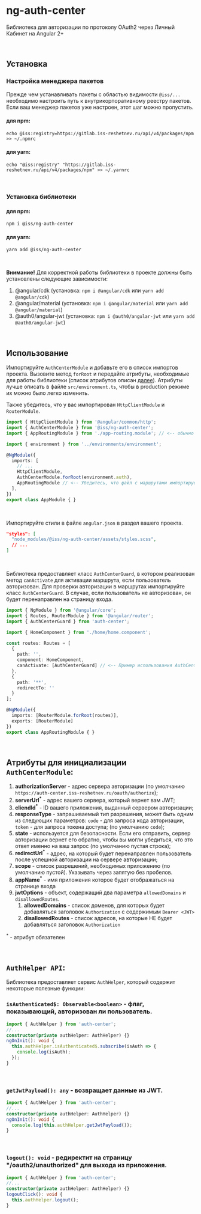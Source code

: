 # ng-auth-center

Библиотека для авторизации по протоколу OAuth2 через Личный Кабинет на Angular 2+

<br>

## Установка

### Настройка менеджера пакетов

Прежде чем устанавливать пакеты с областью видимости `@iss/...` необходимо настроить путь к внутрикорпоративному реестру пакетов. Если ваш менеджер пакетов уже настроен, этот шаг можно пропустить.

#### для npm:

`echo @iss:registry=https://gitlab.iss-reshetnev.ru/api/v4/packages/npm >> ~/.npmrc`

#### для yarn:

`echo "@iss:registry" "https://gitlab.iss-reshetnev.ru/api/v4/packages/npm" >> ~/.yarnrc`

<br>

### Установка библиотеки

#### для npm:

`npm i @iss/ng-auth-center`

#### для yarn:

`yarn add @iss/ng-auth-center`

<br>

**Внимание!** Для корректной работы библиотеки в проекте должны быть установлены следующие зависимости:
1. @angular/cdk (установка: `npm i @angular/cdk` или `yarn add @angular/cdk`)
2. @angular/material (установка: `npm i @angular/material` или `yarn add @angular/material`)
3. @auth0/angular-jwt (установка: `npm i @auth0/angular-jwt` или `yarn add @auth0/angular-jwt`)

<br>

## Использование

Импортируйте `AuthCenterModule` и добавьте его в список импортов проекта. Вызовите метод `forRoot` и передайте атрибуты, необходимые для работы библиотеки (список атрибутов описан [далее](#атрибуты-для-инициализации-authcentermodule)). Атрибуты лучше описать в файле `src/environment.ts`, чтобы в production режиме их можно было легко изменить.

Также убедитесь, что у вас импортирован `HttpClientModule` и `RouterModule`.

``` typescript
import { HttpClientModule } from '@angular/common/http';
import { AuthCenterModule } from '@iss/ng-auth-center';
import { AppRoutingModule } from './app-routing.module'; // <-- обычно файл с импортом RouterModule и маршрутами лежит отдельно от основного модуля.

import { environment } from '../environments/environment';

@NgModule({
  imports: [
    // ...  
    HttpClientModule,
    AuthCenterModule.forRoot(environment.auth),
    AppRoutingModule // <-- Убедитесь, что файл с маршрутами импортируется ПОСЛЕ модуля AuthCenterModule.
  ],
})
export class AppModule { }

```

<br>

Импортируйте стили в файле `angular.json` в раздел вашего проекта.

``` json
"styles": [
  "node_modules/@iss/ng-auth-center/assets/styles.scss",
  // ...
]
```

<br>

Библиотека предоставляет класс `AuthCenterGuard`, в котором реализован метод `canActivate` для активации маршрута, если пользователь авторизован. Для проверки авторизации в маршрутах импортируйте класс `AuthCenterGuard`. В случае, если пользователь не авторизован, он будет перенаправлен на страницу входа.

``` typescript
import { NgModule } from '@angular/core';
import { Routes, RouterModule } from '@angular/router';
import { AuthCenterGuard } from 'auth-center';

import { HomeComponent } from './home/home.component';

const routes: Routes = [
  {
    path: '',
    component: HomeComponent,
    canActivate: [AuthCenterGuard] // <-- Пример использования AuthCenterGuard класса.
  },
  {
    path: '**',
    redirectTo: ''
  }
];

@NgModule({
  imports: [RouterModule.forRoot(routes)],
  exports: [RouterModule]
})
export class AppRoutingModule { }
```

<br>

## Атрибуты для инициализации `AuthCenterModule`:

1. **authorizationServer** - адрес сервера авторизации (по умолчанию `https://auth-center.iss-reshetnev.ru/oauth/authorize`);
2. **serverUrl<sup>*</sup>** - адрес вашего сервера, который вернет вам JWT;
3. **cliendId<sup>*</sup>** - ID вашего приложения, выданный сервером авторизации;
4. **responseType** - запрашиваемый тип разрешения, может быть одним из следующих параметров: `code` - для запроса кода авторизации, `token` - для запроса токена доступа; (по умолчанию `code`);
5. **state** - используется для безопасности. Если его отправить, сервер авторизации вернет его обратно, чтобы вы могли убедиться, что это ответ именно на ваш запрос (по умолчанию пустая строка);
6. **redirectUrl<sup>*</sup>** - адрес, на который будет перенаправлен пользователь после успешной авторизации на сервере авторизации;
7. **scope** - список разрешений, необходимых приложению (по умолчанию пустой). Указывать через запятую без пробелов.
8. **appName<sup>*</sup>** - имя приложения которое будет отображаться на странице входа
9. **jwtOptions** - объект, содержащий два параметра `allowedDomains` и `disallowedRoutes`. 
    1. **allowedDomains** - список доменов, для которых будет добавляться заголовок `Authorization` с содержимым `Bearer <JWT>`
    2. **disallowedRoutes** - список адресов, на которые НЕ будет добавляться заголовок `Authorization`

<sup>*</sup> - атрибут обязателен

<br>

## `AuthHelper API`:

Библиотека предоставляет сервис `AuthHelper`, который содержит некоторые полезные функции:

### `isAuthenticated$: Observable<boolean>` - флаг, показывающий, авторизован ли пользователь.

``` typescript
import { AuthHelper } from 'auth-center';
//...
constructor(private authHelper: AuthHelper) {}
ngOnInit(): void {
  this.authHelper.isAuthenticated$.subscribe(isAuth => {
    console.log(isAuth);
  });
}
```

<br>

### `getJwtPayload(): any` - возвращает данные из JWT.

``` typescript
import { AuthHelper } from 'auth-center';
//...
constructor(private authHelper: AuthHelper) {}
ngOnInit(): void {
  console.log(this.authHelper.getJwtPayload());
}
```

<br>

### `logout(): void` - редиректит на страницу "/oauth2/unauthorized" для выхода из приложения.

``` typescript
import { AuthHelper } from 'auth-center';
//...
constructor(private authHelper: AuthHelper) {}
logoutClick(): void {
  this.authHelper.logout();
}
